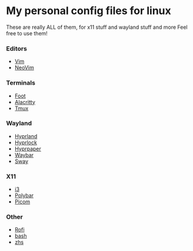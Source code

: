 # My personal config files for linux
These are really ALL of them, for x11 stuff and wayland stuff and more
Feel free to use them!

### Editors
* [Vim](https://github.com/jonesy-b-dev/LinuxConfigFiles/blob/main/.vimrc)
* [NeoVim](https://github.com/jonesy-b-dev/LinuxConfigFiles/tree/main/.config/nvim)

### Terminals
* [Foot](https://github.com/jonesy-b-dev/LinuxConfigFiles/blob/main/.config/foot/foot.ini)
* [Alacritty](https://github.com/jonesy-b-dev/LinuxConfigFiles/tree/main/.config/alacritty)
* [Tmux](https://github.com/jonesy-b-dev/LinuxConfigFiles/blob/main/.tmux.conf)

### Wayland
* [Hyprland](https://github.com/jonesy-b-dev/LinuxConfigFiles/blob/main/.config/hypr/hyprland.conf)
* [Hyprlock](https://github.com/jonesy-b-dev/LinuxConfigFiles/blob/main/.config/hypr/hyprlock.conf)
* [Hyprpaper](https://github.com/jonesy-b-dev/LinuxConfigFiles/blob/main/.config/hypr/hyprpaper.conf)
* [Waybar](https://github.com/jonesy-b-dev/LinuxConfigFiles/tree/main/.config/waybar)
* [Sway](https://github.com/jonesy-b-dev/LinuxConfigFiles/blob/main/.config/sway/config)
            
### X11
* [i3](https://github.com/jonesy-b-dev/LinuxConfigFiles/blob/main/.config/i3/config)
* [Polybar](https://github.com/jonesy-b-dev/LinuxConfigFiles/tree/main/.config/polybar)
* [Picom](https://github.com/jonesy-b-dev/LinuxConfigFiles/blob/main/.config/picom/picom.conf)

### Other
* [Rofi](https://github.com/jonesy-b-dev/LinuxConfigFiles/tree/main/.config/rofi)
* [bash](https://github.com/jonesy-b-dev/LinuxConfigFiles/blob/main/.bashrc)
* [zhs](https://github.com/jonesy-b-dev/LinuxConfigFiles/blob/main/.zshrc)
